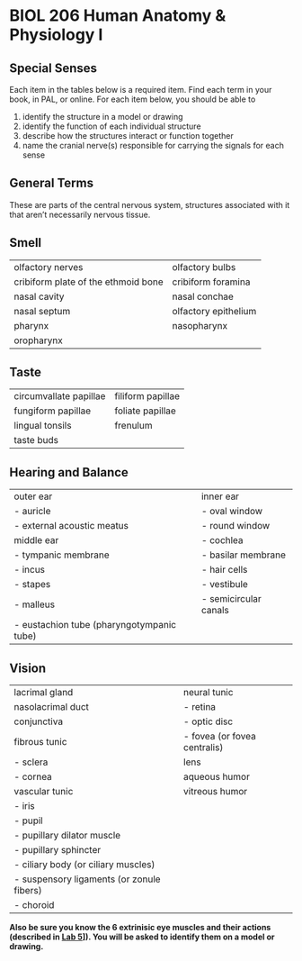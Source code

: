 <p style='text-align: center;'> <h1>BIOL 206 Human Anatomy & Physiology I </h1> </p>
<p style='text-align: center;'> <h2> Special Senses</h2> </p>

Each item in the tables below is a required item. Find each term in your book, in PAL, or online. For each item below, you should be able to 

1. identify the structure in a model or drawing
2. identify the function of each individual structure
3. describe how the structures interact or function together
4. name the cranial nerve(s) responsible for carrying the signals for each sense

## General Terms
These are parts of the central nervous system, structures associated with it that aren’t necessarily nervous tissue.

## Smell

| |  |
|--------------------------|-------------|
| olfactory nerves         | olfactory bulbs          |
| cribiform plate of the ethmoid bone | cribiform foramina        |
| nasal cavity             | nasal conchae            |
| nasal septum             | olfactory epithelium     |
| pharynx                  | nasopharynx              |
| oropharynx               |                          |

## Taste

| |  |
|--------------------------|-------------|
|circumvallate papillae|filiform papillae|
|fungiform papillae|foliate papillae|
|lingual tonsils|frenulum|
|taste buds||

## Hearing and Balance

| |  |
|--------------------------|-------------|
|outer ear | inner ear |
| - auricle |  - oval window |
| - external acoustic meatus|  - round window |
|middle ear|  - cochlea |
| - tympanic membrane |  - basilar membrane |
| - incus |  - hair cells |
| - stapes | - vestibule |
| - malleus | - semicircular canals |
| - eustachion tube (pharyngotympanic tube) |  |


## Vision

| |  |
|--------------------------|-------------|
| lacrimal gland           | neural tunic |
| nasolacrimal duct        |   - retina |
| conjunctiva              |   - optic disc |
| fibrous tunic             |   - fovea (or fovea centralis) |
|  - sclera                | lens |
|  - cornea                | aqueous humor                  |
| vascular tunic           | vitreous humor             |
|  - iris                  |                    |
|  - pupil                 |  |
|  - pupillary dilator muscle |             |
|  - pupillary sphincter           |                          |
|  - ciliary body (or ciliary muscles) |  |
|  - suspensory ligaments (or zonule fibers) |  |
|  - choroid |  |

**Also be sure you know the 6 extrinisic eye muscles and their actions (described in [Lab 5](lab_5.md#muscles-that-move-the-eye)]). You will be asked to identify them on a model or drawing.**